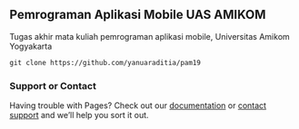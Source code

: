 ## Pemrograman Aplikasi Mobile UAS AMIKOM

Tugas akhir mata kuliah pemrograman aplikasi mobile, Universitas Amikom Yogyakarta

```markdown
git clone https://github.com/yanuaraditia/pam19
```

### Support or Contact

Having trouble with Pages? Check out our [documentation](https://help.github.com/categories/github-pages-basics/) or [contact support](https://github.com/contact) and we’ll help you sort it out.
